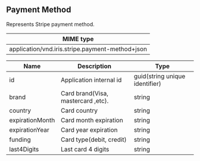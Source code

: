 ## Payment Method

Represents Stripe payment method.

| MIME type                                              |
|--------------------------------------------------------|
| application/vnd.iris.stripe.payment-method+json        |

| Name                       | Description                        | Type                           |
|----------------------------|------------------------------------|--------------------------------|
| id                         | Application internal id            | guid(string unique identifier) |
| brand                      | Card brand(Visa, mastercard ,etc). | string                         |
| country                    | Card country                       | string                         |
| expirationMonth            | Card month expiration              | string                         |
| expirationYear             | Card year expiration               | string                         |
| funding                    | Card type(debit, credit)           | string                         |
| last4Digits                | Last card 4 digits                 | string                         |

